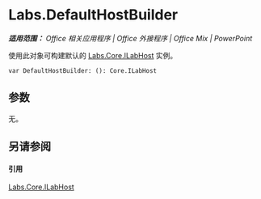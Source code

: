 ﻿
# Labs.DefaultHostBuilder

 _**适用范围：** Office 相关应用程序 | Office 外接程序 | Office Mix | PowerPoint_

使用此对象可构建默认的 [Labs.Core.ILabHost](../../reference/office-mix/labs.core.ilabhost.md) 实例。

```
var DefaultHostBuilder: (): Core.ILabHost
```


## 参数

无。


## 另请参阅


#### 引用


[Labs.Core.ILabHost](../../reference/office-mix/labs.core.ilabhost.md)
